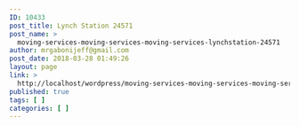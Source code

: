 ```yaml
---
ID: 10433
post_title: Lynch Station 24571
post_name: >
  moving-services-moving-services-moving-services-lynchstation-24571
author: mrgabonijeff@gmail.com
post_date: 2018-03-28 01:49:26
layout: page
link: >
  http://localhost/wordpress/moving-services-moving-services-moving-services-lynchstation-24571/
published: true
tags: [ ]
categories: [ ]
---
```

